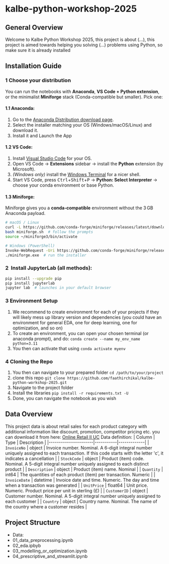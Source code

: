 # kalbe-python-workshop-2025
## General Overview
Welcome to Kalbe Python Workshop 2025, this project is about (...), this project is aimed towards helping you solving (...) problems using Python, so make sure it is already installed


## Installation Guide
### 1  Choose your distribution
You can run the notebooks with **Anaconda**, **VS Code + Python extension**, or the minimalist **Miniforge** stack (Conda-compatible but smaller). Pick one:
#### 1.1  Anaconda:
1. Go to the [Anaconda Distribution download page](https://www.anaconda.com/products/distribution).
2. Select the installer matching your OS (Windows/macOS/Linux) and download it.
3. Install it and Launch the App

#### 1.2  VS Code:
1. Install [Visual Studio Code](https://code.visualstudio.com/Download) for your OS.  
2. Open VS Code → **Extensions** sidebar → install the **Python** extension (by Microsoft).  
3. *(Windows only)* install the [Windows Terminal](https://aka.ms/terminal) for a nicer shell.  
4. Start VS Code, press <kbd>Ctrl</kbd>+<kbd>Shift</kbd>+<kbd>P</kbd> → **Python: Select Interpreter** → choose your conda environment or base Python.  


#### 1.3  Miniforge:
Miniforge gives you a **conda‑compatible** environment without the 3 GB Anaconda payload.
```bash
# macOS / Linux
curl -L https://github.com/conda-forge/miniforge/releases/latest/download/Miniforge3-$(uname)-x86_64.sh -o miniforge.sh
bash miniforge.sh  # follow the prompts
source ~/miniforge3/bin/activate

# Windows (PowerShell)
Invoke-WebRequest -Uri https://github.com/conda-forge/miniforge/releases/latest/download/Miniforge3-Windows-x86_64.exe -OutFile miniforge.exe
./miniforge.exe  # run the installer
```

### 2  Install JupyterLab (all methods):
```bash
pip install --upgrade pip
pip install jupyterlab
jupyter lab  # launches in your default browser
```

### 3 Environment Setup
1. We recommend to create environment for each of your projects if they will likely mess up library version and dependencies (you could have an environment for general EDA, one for deep learning, one for optimization, and so on)
2. To create an environment, you can open your chosen terminal (or anaconda prompt), and do: ```conda create --name my_env_name python=3.11```
3. You then can activate that using ```conda activate myenv```

### 4 Cloning the Repo
1. You then can navigate to your prepared folder ```cd /path/to/your/project```
2. clone this repo ```git clone https://github.com/faathirchikal/kalbe-python-workshop-2025.git```
3. Navigate to the project folder
4. Install the libraries ```pip install -r requirements.txt -U```
5. Done, you can navigate the notebook as you wish

## Data Overview
This project data is about retail sales for each product category with additional information like discount, promotion, competitor pricing etc. you can download it from here: [Online Retail II UC](https://www.kaggle.com/datasets/mashlyn/online-retail-ii-uci)
Data definition:
| Column               | Type      | Description |
|----------------------|-----------|-------------|
| `InvoiceNo`               | object      | Invoice number. Nominal. A 6-digit integral number uniquely assigned to each transaction. If this code starts with the letter 'c', it indicates a cancellation |
| `StockCode`           | object  | Product (item) code. Nominal. A 5-digit integral number uniquely assigned to each distinct product |
| `Description`         | object  | Product (item) name. Nominal |
| `Quantity`           | int64  | The quantities of each product (item) per transaction. Numeric |
| `InvoiceDate`             | datetime  | Invoice date and time. Numeric. The day and time when a transaction was generated |
| `UnitPrice`             | float64  | Unit price. Numeric. Product price per unit in sterling (£) |
| `CustomerID`         | object       | Customer number. Nominal. A 5-digit integral number uniquely assigned to each customer |
| `Country`      | object       | Country name. Nominal. The name of the country where a customer resides |


## Project Structure

- Data:
- 01_data_preprocessing.ipynb
- 02_eda.ipbyb
- 03_modelling_or_optimization.ipynb
- 04_prescriptive_and_streamlit.ipynb